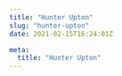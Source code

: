 ```yaml
---
title: "Hunter Upton"
slug: "hunter-upton"
date: 2021-02-15T16:24:01Z

meta:
  title: "Hunter Upton"
---
```


